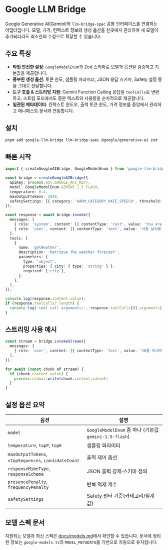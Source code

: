 # Google LLM Bridge

Google Generative AI(Gemini)와 `llm-bridge-spec` 공통 인터페이스를 연결하는 어댑터입니다. 모델, 가격, 컨텍스트 정보와 생성 옵션을 한곳에서 관리하여 새 모델이 추가되더라도 최소한의 수정으로 확장할 수 있습니다.

## 주요 특징

- **타입 안전한 설정**: `GoogleModelEnum`과 Zod 스키마로 모델과 옵션을 검증하고 기본값을 제공합니다.
- **풍부한 생성 옵션**: 토큰 한도, 샘플링 파라미터, JSON 응답 스키마, Safety 설정 등을 그대로 전달합니다.
- **도구 호출 & 스트리밍 지원**: Gemini Function Calling 응답을 `toolCalls`로 변환하고, 스트림 모드에서도 증분 텍스트와 사용량을 순차적으로 제공합니다.
- **일관된 메타데이터**: 컨텍스트 윈도우, 출력 토큰 한도, 가격 정보를 중앙에서 관리하고 매니페스트·문서와 연동합니다.

## 설치

```bash
pnpm add google-llm-bridge llm-bridge-spec @google/generative-ai zod
```

## 빠른 시작

```typescript
import { createGoogleAIBridge, GoogleModelEnum } from 'google-llm-bridge';

const bridge = createGoogleAIBridge({
  apiKey: process.env.GOOGLE_API_KEY!,
  model: GoogleModelEnum.GEMINI_1_5_FLASH,
  temperature: 0.4,
  maxOutputTokens: 2048,
  safetySettings: [{ category: 'HARM_CATEGORY_HATE_SPEECH', threshold: 'BLOCK_LOW_AND_ABOVE' }],
});

const response = await bridge.invoke({
  messages: [
    { role: 'system', content: [{ contentType: 'text', value: 'You are a concise assistant.' }] },
    { role: 'user', content: [{ contentType: 'text', value: '서울 날씨를 알려줘.' }] },
  ],
  tools: [
    {
      name: 'getWeather',
      description: 'Retrieve the weather forecast',
      parameters: {
        type: 'object',
        properties: { city: { type: 'string' } },
        required: ['city'],
      },
    },
  ],
});

console.log(response.content.value);
if (response.toolCalls?.length) {
  console.log('tool call arguments:', response.toolCalls[0].arguments);
}
```

## 스트리밍 사용 예시

```typescript
const stream = bridge.invokeStream({
  messages: [
    { role: 'user', content: [{ contentType: 'text', value: '10줄 이내로 자기소개해줘' }] },
  ],
});

for await (const chunk of stream) {
  if (chunk.content.value) {
    process.stdout.write(chunk.content.value);
  }
}
```

## 설정 옵션 요약

| 옵션                                                 | 설명                                                  |
| ---------------------------------------------------- | ----------------------------------------------------- |
| `model`                                              | `GoogleModelEnum` 중 하나 (기본값 `gemini-1.5-flash`) |
| `temperature`, `topP`, `topK`                        | 샘플링 파라미터                                       |
| `maxOutputTokens`, `stopSequences`, `candidateCount` | 출력 제어 옵션                                        |
| `responseMimeType`, `responseSchema`                 | JSON 출력 강제·스키마 정의                            |
| `presencePenalty`, `frequencyPenalty`                | 반복 억제 계수                                        |
| `safetySettings`                                     | Safety 필터 기준(카테고리/임계값)                     |

## 모델 스펙 문서

지원되는 모델과 최신 스펙은 [docs/models.md](./docs/models.md)에서 확인할 수 있습니다. 문서에 정리된 정보는 `google-models.ts`의 `MODEL_METADATA`를 기반으로 자동으로 유지됩니다.
